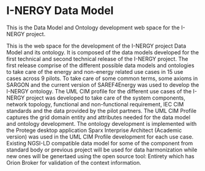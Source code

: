 # I-NERGY Data Model
This is the Data Model and Ontology development web space for the I-NERGY project.

This is the web space for the development of the I-NERGY project Data Model and its ontology. It is composed of the data models developed for the first technical and second technical release of the I-NERGY project.
The first release comprise of the different possible data models and ontologies to take care of the energy and non-energy related use cases in 15 use cases across 9 pilots.
To take care of some common terms, some axioms in SARGON and the current version of SAREF4Energy was used to develop the I-NERGY ontology.
The UML CIM profile for the different use cases of the I-NERGY project was developed to take care of the system components, network topology, functional and non-functional requirement, IEC CIM standards and the data provided by the pilot partners. The UML CIM Profile captures the grid domain entity and attributes needed for the data model and ontology development. 
The ontology development is implemented with the Protege desktop application  Sparx Interprise Architect (Academic version) was used in the UML CIM Profile development for each use case.
Existing NGSI-LD compatible data model for some of the component from standard body or previous project will be used for  data harmonization while new ones will be genertaed using the open source tool: Entirety which has Orion Broker for validation of the context information.
